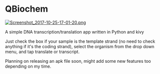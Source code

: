 # QBiochem

[![Screenshot_2017-10-25-17-01-20.png](https://s1.postimg.org/9p33nicxm7/Screenshot_2017-10-25-17-01-20.png)](https://postimg.org/image/1fbwzailgr/)

A simple DNA transcription/translation app written in Python and kivy

Just check the box if your sample is the template strand (no need to check anything if it's the coding strand), select the organism from the drop down menu, and tap translate or transcript.

Planning on releasing an apk file soon, might add some new features too depending on my time.
